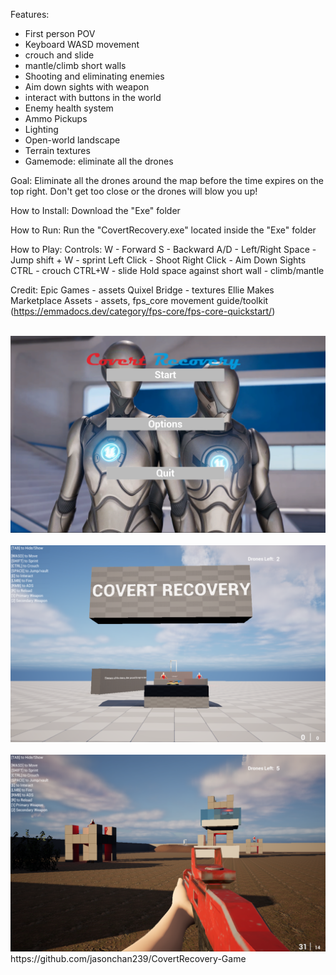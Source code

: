 Features:
- First person POV
- Keyboard WASD movement
- crouch and slide
- mantle/climb short walls
- Shooting and eliminating enemies
- Aim down sights with weapon
- interact with buttons in the world
- Enemy health system
- Ammo Pickups
- Lighting
- Open-world landscape
- Terrain textures
- Gamemode: eliminate all the drones

Goal: Eliminate all the drones around the map before the time expires on the top right. Don't get too close or the drones will blow you up!


How to Install:
Download the "Exe" folder

How to Run: 
Run the "CovertRecovery.exe" located inside the "Exe" folder

How to Play:
Controls:
	W - Forward
	S - Backward
	A/D - Left/Right
	Space - Jump
	shift + W - sprint
	Left Click - Shoot
	Right Click - Aim Down Sights
	CTRL - crouch
	CTRL+W - slide
	Hold space against short wall - climb/mantle


Credit: 
Epic Games - assets
Quixel Bridge - textures
Ellie Makes Marketplace Assets - assets, fps_core movement guide/toolkit (https://emmadocs.dev/category/fps-core/fps-core-quickstart/)

<br>
<img src='./Screenshot%20(4).png'>
<br>
<br>
<img src='./Screenshot%20(5).png'>
<br>
<br>
<img src='./Screenshot%20(6).png'>
<br>
https://github.com/jasonchan239/CovertRecovery-Game
